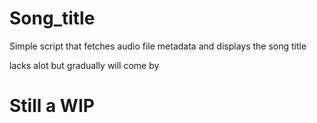 # Song_title
Simple script that fetches audio file metadata and displays the song title

lacks alot but gradually will come by

# Still a WIP
